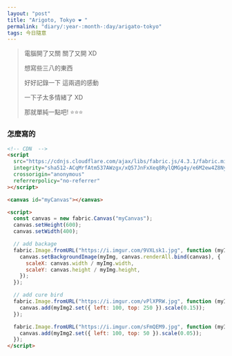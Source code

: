 ```yaml
---
layout: "post"
title: "Arigoto, Tokyo ❤️ "
permalink: "diary/:year-:month-:day/arigato-tokyo"
tags: 今日隨意
---
```


<script src="https://cdnjs.cloudflare.com/ajax/libs/fabric.js/4.3.1/fabric.min.js" integrity="sha512-ACqMrfAtm537AWzgx/xQ57JnFxXeq8RylQMGg4y/e6M2ew4Z8NycE8aId/Bt2ZE+w1gNsox3MgwxKl7SGMRdtA==" crossorigin="anonymous" referrerpolicy="no-referrer"></script>

> 電腦開了又關 關了又開 XD
>
> 想寫些三八的東西
>
> 好好記錄一下 這兩週的感動
>
> 一下子太多情緒了 XD
>
> 那就單純一點吧! :star::star::star:

<canvas id="myCanvas" ></canvas>

<script>
const canvas = new fabric.Canvas('myCanvas');
canvas.setHeight(600);
canvas.setWidth(400);

// add backage
fabric.Image.fromURL('https://i.imgur.com/9VXLsk1.jpg', function(myImg) {
  canvas.setBackgroundImage(myImg, canvas.renderAll.bind(canvas), {
        scaleX: canvas.width / myImg.width,
        scaleY: canvas.height / myImg.height
    });
});

// add cure bird
fabric.Image.fromURL('https://i.imgur.com/vPlXPRW.jpg', function(myImg2) {
  canvas.add(myImg2.set({left: 100, top: 250}).scale(0.15))
});

fabric.Image.fromURL('https://i.imgur.com/sFmQEM9.jpg', function(myImg2) {
  canvas.add(myImg2.set({left: 100, top: 50}).scale(0.05))
});
</script>

### 怎麼寫的

```html
<!-- CDN  -->
<script
  src="https://cdnjs.cloudflare.com/ajax/libs/fabric.js/4.3.1/fabric.min.js"
  integrity="sha512-ACqMrfAtm537AWzgx/xQ57JnFxXeq8RylQMGg4y/e6M2ew4Z8NycE8aId/Bt2ZE+w1gNsox3MgwxKl7SGMRdtA=="
  crossorigin="anonymous"
  referrerpolicy="no-referrer"
></script>

<canvas id="myCanvas"></canvas>

<script>
  const canvas = new fabric.Canvas("myCanvas");
  canvas.setHeight(600);
  canvas.setWidth(400);

  // add backage
  fabric.Image.fromURL("https://i.imgur.com/9VXLsk1.jpg", function (myImg) {
    canvas.setBackgroundImage(myImg, canvas.renderAll.bind(canvas), {
      scaleX: canvas.width / myImg.width,
      scaleY: canvas.height / myImg.height,
    });
  });

  // add cure bird
  fabric.Image.fromURL("https://i.imgur.com/vPlXPRW.jpg", function (myImg2) {
    canvas.add(myImg2.set({ left: 100, top: 250 }).scale(0.15));
  });

  fabric.Image.fromURL("https://i.imgur.com/sFmQEM9.jpg", function (myImg2) {
    canvas.add(myImg2.set({ left: 100, top: 50 }).scale(0.05));
  });
</script>
```
